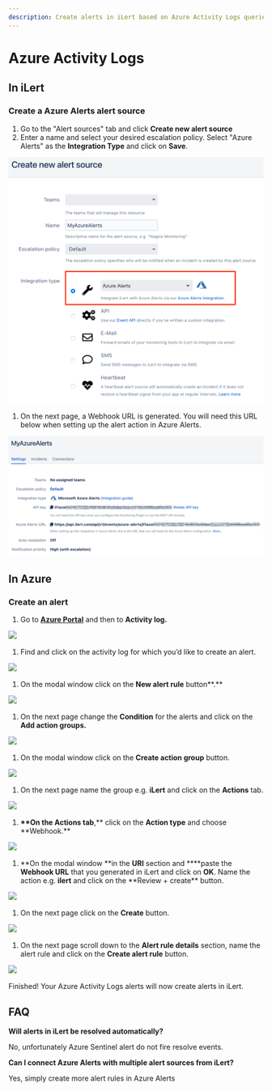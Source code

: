 ```yaml
---
description: Create alerts in iLert based on Azure Activity Logs queries.
---
```


# Azure Activity Logs

## In iLert <a href="in-ilert" id="in-ilert"></a>

### Create a Azure Alerts alert source <a href="create-alert-source" id="create-alert-source"></a>

1. Go to the "Alert sources" tab and click **Create new alert source**
2. Enter a name and select your desired escalation policy. Select "Azure Alerts" as the **Integration Type** and click on **Save**.

![](<../../.gitbook/assets/iLert (34).png>)

1. On the next page, a Webhook URL is generated. You will need this URL below when setting up the alert action in Azure Alerts.

![](<../../.gitbook/assets/iLert (35).png>)

## In Azure <a href="in-splunk" id="in-splunk"></a>

### Create an alert <a href="create-action-sequences" id="create-action-sequences"></a>

1. Go to [**Azure Portal**](https://portal.azure.com) and then to **Activity log.** 

![](<../../.gitbook/assets/Home\_-\_Microsoft_Azure (3).png>)

1. Find and click on the activity log for which you’d like to create an alert.

![](../../.gitbook/assets/Activity_log\_-\_Microsoft_Azure.png)

1. On the modal window click on the **New alert rule** button**.**

![](../../.gitbook/assets/Delete_action_group\_-\_Microsoft_Azure.png)

1. On the next page change the **Condition** for the alerts and click on the **Add action groups.**

![](<../../.gitbook/assets/Create_alert_rule\_-\_Microsoft_Azure (3).png>)

1. On the modal window click on the **Create action group** button.

![](<../../.gitbook/assets/Select_an_action_group_to_attach_to_this_alert_rule\_-\_Microsoft_Azure (1).png>)

1. On the next page name the group e.g. **iLert** and click on the **Actions** tab.

![](<../../.gitbook/assets/Create_action_group\_-\_Microsoft_Azure (3).png>)

1. **\*\*On the **Actions** tab**,** click on the **Action type** and choose **Webhook.\*\*

![](<../../.gitbook/assets/Create_action_group\_-\_Microsoft_Azure (4).png>)

1. **On the modal window **in the **URI** section and **\*\*paste the **Webhook URL** that you generated in iLert and click on **OK**. Name the action e.g. **ilert** and click on the **Review + create\*\* button.

![](<../../.gitbook/assets/Webhook\_-\_Microsoft_Azure (1).png>)

1. On the next page click on the **Create** button.

![](<../../.gitbook/assets/Create_action_group\_-\_Microsoft_Azure (5).png>)

1. On the next page scroll down to the **Alert rule details** section, name the alert rule and click on the **Create alert rule** button.

![](../../.gitbook/assets/Create_alert_rule\_-\_Microsoft_Azure1.png)

Finished! Your Azure Activity Logs alerts will now create alerts in iLert.

## FAQ <a href="faq" id="faq"></a>

**Will alerts in iLert be resolved automatically?**

No, unfortunately Azure Sentinel alert do not fire resolve events.

**Can I connect Azure Alerts with multiple alert sources from iLert?**

Yes, simply create more alert rules in Azure Alerts

